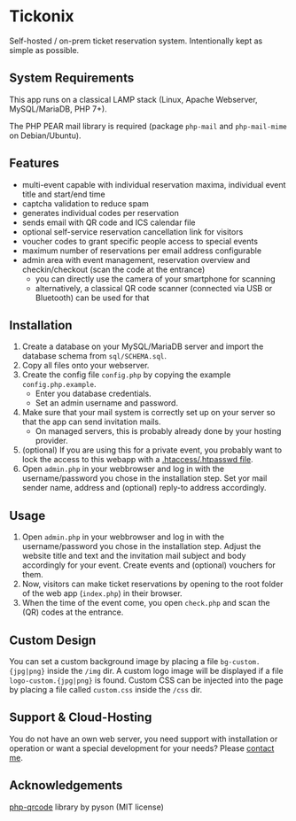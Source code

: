# Tickonix
Self-hosted / on-prem ticket reservation system. Intentionally kept as simple as possible.

## System Requirements
This app runs on a classical LAMP stack (Linux, Apache Webserver, MySQL/MariaDB, PHP 7+).

The PHP PEAR mail library is required (package `php-mail` and `php-mail-mime` on Debian/Ubuntu).

## Features
- multi-event capable with individual reservation maxima, individual event title and start/end time
- captcha validation to reduce spam
- generates individual codes per reservation
- sends email with QR code and ICS calendar file
- optional self-service reservation cancellation link for visitors
- voucher codes to grant specific people access to special events
- maximum number of reservations per email address configurable
- admin area with event management, reservation overview and checkin/checkout (scan the code at the entrance)
  - you can directly use the camera of your smartphone for scanning
  - alternatively, a classical QR code scanner (connected via USB or Bluetooth) can be used for that

## Installation
1. Create a database on your MySQL/MariaDB server and import the database schema from `sql/SCHEMA.sql`.
2. Copy all files onto your webserver.
3. Create the config file `config.php` by copying the example `config.php.example`.
   - Enter you database credentials.
   - Set an admin username and password.
4. Make sure that your mail system is correctly set up on your server so that the app can send invitation mails.
   - On managed servers, this is probably already done by your hosting provider.
5. (optional) If you are using this for a private event, you probably want to lock the access to this webapp with a [.htaccess/.htpasswd file](https://wiki.selfhtml.org/wiki/Webserver/htaccess/Zugriffskontrolle).
6. Open `admin.php` in your webbrowser and log in with the username/password you chose in the installation step. Set yor mail sender name, address and (optional) reply-to address accordingly.

## Usage
1. Open `admin.php` in your webbrowser and log in with the username/password you chose in the installation step. Adjust the website title and text and the invitation mail subject and body accordingly for your event. Create events and (optional) vouchers for them.
2. Now, visitors can make ticket reservations by opening to the root folder of the web app (`index.php`) in their browser.
3. When the time of the event come, you open `check.php` and scan the (QR) codes at the entrance.

## Custom Design
You can set a custom background image by placing a file `bg-custom.{jpg|png}` inside the `/img` dir. A custom logo image will be displayed if a file `logo-custom.{jpg|png}` is found. Custom CSS can be injected into the page by placing a file called `custom.css` inside the `/css` dir.

## Support & Cloud-Hosting
You do not have an own web server, you need support with installation or operation or want a special development for your needs? Please [contact me](https://georg-sieber.de/?page=impressum).

## Acknowledgements
[php-qrcode](https://github.com/psyon/php-qrcode) library by pyson (MIT license)
